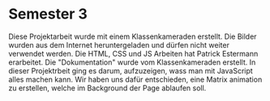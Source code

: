 # Semester 3


Diese Projektarbeit wurde mit einem Klassenkameraden erstellt. Die Bilder wurden aus dem Internet heruntergeladen und dürfen nicht weiter verwendet werden.
Die HTML, CSS und JS Arbeiten hat Patrick Estermann erarbeitet. Die "Dokumentation" wurde vom Klassenkameraden erstellt.
In dieser Projektrbeit ging es darum, aufzuzeigen, wass man mit JavaScript alles machen kann. Wir haben uns dafür entschieden, eine Matrix animation zu erstellen, welche im Background der Page ablaufen soll.
